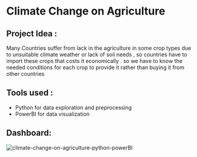 # Climate Change on Agriculture
## Project Idea :
Many Countries suffer from lack in the  agriculture in some crop types due to unsuitable climate weather or lack of soil needs , so countries  have to import these crops that costs it economically . 
so we have to know the needed conditions for each crop to provide it rather than buying it from other countries
## Tools used :
- Python for data exploration and preprocessing
- PowerBI for data visualization
## Dashboard:
![climate-change-on-agriculture-python-powerBI]()
